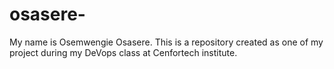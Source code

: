 # osasere-
My name is Osemwengie Osasere. This is a repository created as one of my project during my DeVops class at Cenfortech institute. 
